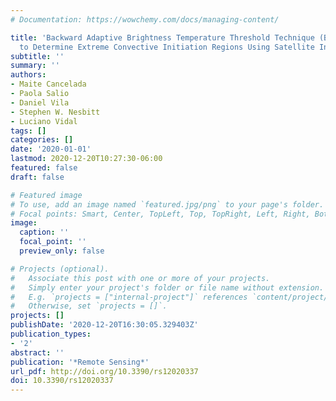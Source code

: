```yaml
---
# Documentation: https://wowchemy.com/docs/managing-content/

title: 'Backward Adaptive Brightness Temperature Threshold Technique (BAB3T): A Methodology
  to Determine Extreme Convective Initiation Regions Using Satellite Infrared Imagery'
subtitle: ''
summary: ''
authors:
- Maite Cancelada
- Paola Salio
- Daniel Vila
- Stephen W. Nesbitt
- Luciano Vidal
tags: []
categories: []
date: '2020-01-01'
lastmod: 2020-12-20T10:27:30-06:00
featured: false
draft: false

# Featured image
# To use, add an image named `featured.jpg/png` to your page's folder.
# Focal points: Smart, Center, TopLeft, Top, TopRight, Left, Right, BottomLeft, Bottom, BottomRight.
image:
  caption: ''
  focal_point: ''
  preview_only: false

# Projects (optional).
#   Associate this post with one or more of your projects.
#   Simply enter your project's folder or file name without extension.
#   E.g. `projects = ["internal-project"]` references `content/project/deep-learning/index.md`.
#   Otherwise, set `projects = []`.
projects: []
publishDate: '2020-12-20T16:30:05.329403Z'
publication_types:
- '2'
abstract: ''
publication: '*Remote Sensing*'
url_pdf: http://doi.org/10.3390/rs12020337
doi: 10.3390/rs12020337
---
```

